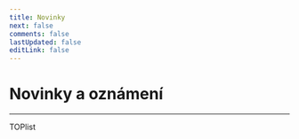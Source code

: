 ```yaml
---
title: Novinky
next: false
comments: false
lastUpdated: false
editLink: false
---
```


# Novinky a oznámení

<PBlogListing />

---

<a href="https://www.toplist.cz/stat/1836145/">
<script language="JavaScript" type="text/javascript" charset="utf-8">
<!--
document.write('<img src="https://toplist.cz/count.asp?id=1836145&logo=btn&http='+
encodeURIComponent(document.referrer)+'&t='+encodeURIComponent(document.title)+'&l='+encodeURIComponent(document.URL)+
'&wi='+encodeURIComponent(window.screen.width)+'&he='+encodeURIComponent(window.screen.height)+'&cd='+
encodeURIComponent(window.screen.colorDepth)+'" width="80" height="15" border=0 alt="TOPlist" />');
//--> 
</script>
<noscript><img src="https://toplist.cz/count.asp?id=1836145&logo=btn&njs=1" border="0"
alt="TOPlist" width="80" height="15" /></noscript></a>
